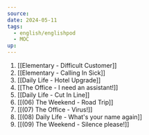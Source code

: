 ```yaml
---
source: 
date: 2024-05-11
tags:
  - english/englishpod
  - MOC
up:
---
```

 1. [[Elementary - Difficult Customer]]
 2. [[Elementary - Calling In Sick]]
 3. [[Daily Life - Hotel Upgrade]]
 4. [[The Office - I need an assistant!]]
 5. [[Daily Life - Cut In Line]]
 6. [[(06) The Weekend - Road Trip]]
 7. [[(07) The Office - Virus!]]
 8. [[(08) Daily Life - What's your name again]]
 9. [[(09) The Weekend - Silence please!]]



 



